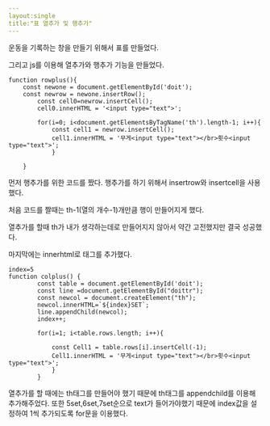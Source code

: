 ```yaml
---
layout:single
title:"표 열추가 및 행추가"
---
```


운동을 기록하는 창을 만들기 위해서 표를 만들었다.

그리고 js를 이용해 열추가와 행추가 기능을 만들었다.


```
function rowplus(){
    const newone = document.getElementById('doit');
    const newrow = newone.insertRow();
        const cell0=newrow.insertCell();
        cell0.innerHTML = '<input type="text">';

        for(i=0; i<document.getElementsByTagName('th').length-1; i++){
            const cell1 = newrow.insertCell();
            cell1.innerHTML = '무게<input type="text"></br>횟수<input type="text">';
            }
        
    }
```

먼저 행추가를 위한 코드를 짰다. 행추가를 하기 위해서 insertrow와 insertcell을 사용했다.

처음 코드를 짤때는 th-1(열의 개수-1)개만큼 행이 만들어지게 했다. 

열추가를 할때 th가 내가 생각하는데로 만들어지지 않아서 약간 고전했지만 결국 성공했다.

마지막에는 innerhtml로 태그를 추가했다.



```
index=5
function colplus() {
        const table = document.getElementById('doit');
        const line =document.getElementById("doittr");
        const newcol = document.createElement("th");
        newcol.innerHTML=`${index}SET`;
        line.appendChild(newcol);
        index++;
        
        for(i=1; i<table.rows.length; i++){
            
            const Cell1 = table.rows[i].insertCell(-1);
            Cell1.innerHTML = '무게<input type="text"></br>횟수<input type="text">';
            }
        }
```

  열추가를 할 때에는 th태그를 만들어야 했기 때문에 th태그를 appendchild를 이용해 추가해주었다.
  또한 5set,6set,7set순으로 text가 들어가야했기 때문에 index값을 설정하여 1씩 추가되도록 for문을 이용했다.
  

